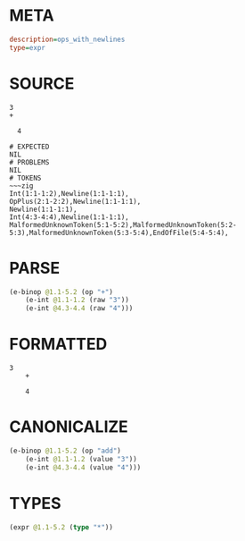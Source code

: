 # META
~~~ini
description=ops_with_newlines
type=expr
~~~
# SOURCE
~~~roc
3
+

  4
~~~
~~~
# EXPECTED
NIL
# PROBLEMS
NIL
# TOKENS
~~~zig
Int(1:1-1:2),Newline(1:1-1:1),
OpPlus(2:1-2:2),Newline(1:1-1:1),
Newline(1:1-1:1),
Int(4:3-4:4),Newline(1:1-1:1),
MalformedUnknownToken(5:1-5:2),MalformedUnknownToken(5:2-5:3),MalformedUnknownToken(5:3-5:4),EndOfFile(5:4-5:4),
~~~
# PARSE
~~~clojure
(e-binop @1.1-5.2 (op "+")
	(e-int @1.1-1.2 (raw "3"))
	(e-int @4.3-4.4 (raw "4")))
~~~
# FORMATTED
~~~roc
3
	+

	4
~~~
# CANONICALIZE
~~~clojure
(e-binop @1.1-5.2 (op "add")
	(e-int @1.1-1.2 (value "3"))
	(e-int @4.3-4.4 (value "4")))
~~~
# TYPES
~~~clojure
(expr @1.1-5.2 (type "*"))
~~~
